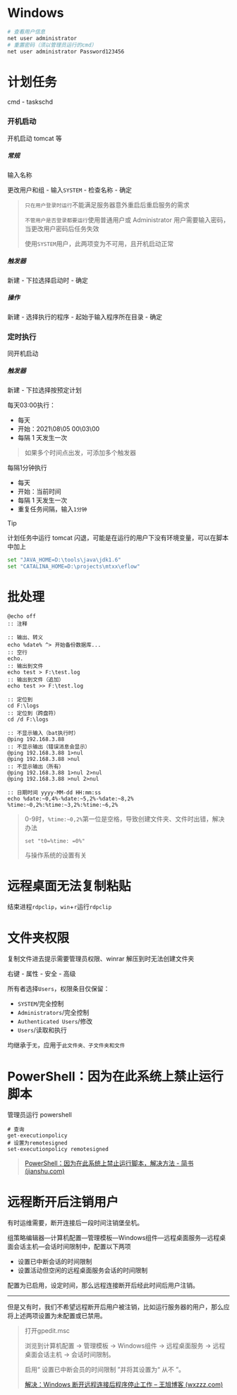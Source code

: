 # Windows

```bash
# 查看用户信息
net user administrator
# 重置密码（须以管理员运行的cmd）
net user administrator Password123456
```

# 计划任务

cmd - taskschd

### 开机启动

开机启动 tomcat 等

##### 常规

输入名称

更改用户和组 - 输入`SYSTEM` - 检查名称 - 确定

> `只在用户登录时运行`不能满足服务器意外重启后重启服务的需求
> 
> `不管用户是否登录都要运行`使用普通用户或 Administrator 用户需要输入密码，当更改用户密码后任务失效
> 
> 使用`SYSTEM`用户，此两项变为不可用，且开机启动正常

##### 触发器

新建 - 下拉选择启动时 - 确定

##### 操作

新建 - 选择执行的程序 - 起始于输入程序所在目录 - 确定

### 定时执行

同开机启动

##### 触发器

新建 - 下拉选择按预定计划

每天03:00执行：

- 每天
- 开始：2021\08\05 00\03\00
- 每隔 1 天发生一次

> 如果多个时间点出发，可添加多个触发器

每隔1分钟执行

- 每天
- 开始：当前时间
- 每隔 1 天发生一次
- 重复任务间隔，输入`1分钟`

> [!TIP]
>
> 计划任务中运行 tomcat 闪退，可能是在运行的用户下没有环境变量，可以在脚本中加上
>
> ```bash
> set "JAVA_HOME=D:\tools\java\jdk1.6"
> set "CATALINA_HOME=D:\projects\mtxx\eflow"
> ```
>
> 

# 批处理

```batch
@echo off
:: 注释

:: 输出、转义
echo %date% ^> 开始备份数据库...
:: 空行
echo.
:: 输出到文件
echo test > F:\test.log
:: 输出到文件（追加）
echo test >> F:\test.log

:: 定位到
cd F:\logs
:: 定位到（跨盘符）
cd /d F:\logs

:: 不显示输入（bat执行时）
@ping 192.168.3.88
:: 不显示输出（错误消息会显示）
@ping 192.168.3.88 1>nul
@ping 192.168.3.88 >nul
:: 不显示输出（所有）
@ping 192.168.3.88 1>nul 2>nul
@ping 192.168.3.88 >nul 2>nul

:: 日期时间 yyyy-MM-dd HH:mm:ss
echo %date:~0,4%-%date:~5,2%-%date:~8,2% %time:~0,2%:%time:~3,2%:%time:~6,2%
```

> 0-9时，`%time:~0,2%`第一位是空格，导致创建文件夹、文件时出错，解决办法
> 
> ```batch
> set "t0=%time: =0%"
> ```
> 
> 与操作系统的设置有关

# 远程桌面无法复制粘贴

结束进程`rdpclip`，`win`+`r`运行`rdpclip`

# 文件夹权限

复制文件进去提示需要管理员权限、winrar 解压到时无法创建文件夹

右键 - 属性 - 安全 - 高级

所有者选择`Users`，权限条目仅保留：

- `SYSTEM`/完全控制
- `Administrators`/完全控制
- `Authenticated Users`/修改
- `Users`/读取和执行

均继承于`无`，应用于`此文件夹、子文件夹和文件`

# PowerShell：因为在此系统上禁止运行脚本

管理员运行 powershell

```
# 查询
get-executionpolicy
# 设置为remotesigned
set-executionpolicy remotesigned
```

> [PowerShell：因为在此系统上禁止运行脚本，解决方法 - 简书 (jianshu.com)](https://www.jianshu.com/p/4eaad2163567)

# 远程断开后注销用户

有时运维需要，断开连接后一段时间注销堡垒机。

组策略编辑器—计算机配置—管理模板—Windows组件—远程桌面服务—远程桌面会话主机—会话时间限制中，配置以下两项

- 设置已中断会话的时间限制
- 设置活动但空闲的远程桌面服务会话的时间限制

配置为已启用，设定时间，那么远程连接断开后经此时间后用户注销。

---

但是又有时，我们不希望远程断开后用户被注销，比如运行服务器的用户，那么应将上述两项设置为未配置或已禁用。

> 打开gpedit.msc
>
> 浏览到计算机配置 -> 管理模板 -> Windows组件 -> 远程桌面服务 -> 远程桌面会话主机 -> 会话时间限制。
>
> 启用“ 设置已中断会员的时间限制 ”并将其设置为“ 从不 ”。
>
> [解决：Windows 断开远程连接后程序停止工作 – 王旭博客 (wxzzz.com)](https://wxzzz.com/133.html)
